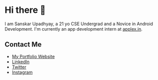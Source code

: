 # Hi there 👋

I am Sanskar Upadhyay, a 21 yo CSE Undergrad and a Novice in Android Development. I'm currently an app development intern at [applex.in](http://applex.in).

## Contact Me

* [My Portfolio Website](https://sanskaru.netlify.app)
* [LinkedIn](https://www.linkedin.com/in/sanskaru090/)
* [Twitter](https://twitter.com/sannvict090)
* [Instagram](https://instagram.com/sannvict090)
